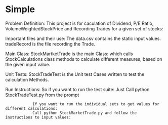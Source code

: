 # Simple
Problem Definition:
            This project is for caculation of Dividend, P/E Ratio, VolumeWeightedStockPrice and Recording Trades for a given set of stocks:


Important files and their use:
            The data.csv contains the static input values.
            tradeRecord is the file recording the Trade.

Main Class:
        StockMartketTrade is the main Class: which calls StockCalculations class methods to calculate different measures, based on the given input value.

Unit Tests: 
        StockTradeTest is the Unit test Cases written to test the calculation Methods.

Run Instructions:
                So if you want to run the test suite:
                Just Call python StockTradeTest.py from the prompt

                If you want to run the individual sets to get values for different calculations:
                Call python StockMarketTrade.py and follow the instructions to input values:
